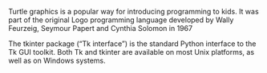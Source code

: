 Turtle graphics is a popular way for introducing programming to kids. It was part of the original Logo programming language developed by Wally Feurzeig, Seymour Papert and Cynthia Solomon in 1967

The tkinter package (“Tk interface”) is the standard Python interface to the Tk GUI toolkit. Both Tk and tkinter are available on most Unix platforms, as well as on Windows systems.
